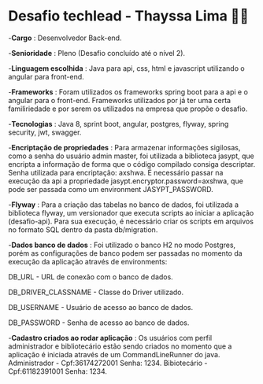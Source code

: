 # Desafio techlead - Thayssa Lima 👩‍💻

-**Cargo** : Desenvolvedor Back-end.

-**Senioridade** : Pleno (Desafio concluído até o nível 2).

-**Linguagem escolhida** : Java para api, css, html e javascript utilizando o angular para front-end.

-**Frameworks** : Foram utilizados os frameworks spring boot para a api e o angular para o front-end. Frameworks utilizados por já ter uma certa familiriedade e por serem os utilizados na empresa que propõe o desafio.

-**Tecnologias** : Java 8, sprint boot, angular, postgres, flyway, spring security, jwt, swagger.

-**Encriptação de propriedades** :
Para armazenar informações sigilosas, como a senha do usuário admin master, foi utilizada a biblioteca jasypt, que encripta a informação de forma que o código compilado consiga descriptar.
Senha utilizada para encriptação: axshwa.
É necessário passar na execução da api a propriedade jasypt.encryptor.password=axshwa, que pode ser passada como um environment JASYPT_PASSWORD.

-**Flyway** :
Para a criação das tabelas no banco de dados, foi utilizada a biblioteca flyway, um versionador que executa scripts ao iniciar a aplicação (desafio-api). Para sua execução, é necessário criar os scripts em arquivos no formato SQL dentro da pasta db/migration.

-**Dados banco de dados** : 
Foi utilizado o banco H2 no modo Postgres, porém as configurações de banco podem ser passadas no momento da execução da aplicação através de environments:

DB_URL - URL de conexão com o banco de dados.

DB_DRIVER_CLASSNAME - Classe do Driver utilizado.

DB_USERNAME - Usuário de acesso ao banco de dados.

DB_PASSWORD - Senha de acesso ao banco de dados.

-**Cadastro criados ao rodar aplicação** : 
Os usuários com perfil administrador e bibliotecário estão sendo criados no momento que a aplicação é iniciada através de um CommandLineRunner do java.
Administrador - Cpf:36174272001 Senha: 1234.
Bibiotecário - Cpf:61182391001  Senha: 1234.
